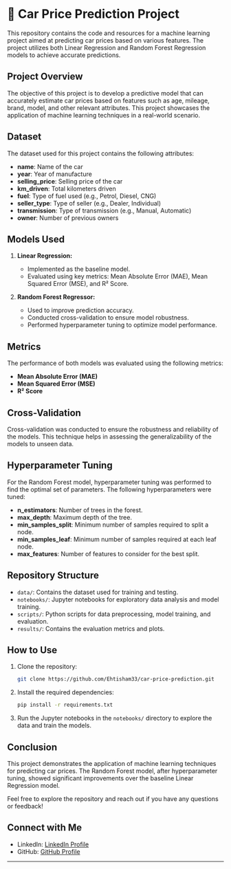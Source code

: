 

# 🚗 Car Price Prediction Project

This repository contains the code and resources for a machine learning project aimed at predicting car prices based on various features. The project utilizes both Linear Regression and Random Forest Regression models to achieve accurate predictions.

## Project Overview

The objective of this project is to develop a predictive model that can accurately estimate car prices based on features such as age, mileage, brand, model, and other relevant attributes. This project showcases the application of machine learning techniques in a real-world scenario.

## Dataset

The dataset used for this project contains the following attributes:
- **name**: Name of the car
- **year**: Year of manufacture
- **selling_price**: Selling price of the car
- **km_driven**: Total kilometers driven
- **fuel**: Type of fuel used (e.g., Petrol, Diesel, CNG)
- **seller_type**: Type of seller (e.g., Dealer, Individual)
- **transmission**: Type of transmission (e.g., Manual, Automatic)
- **owner**: Number of previous owners

## Models Used

1. **Linear Regression:**
   - Implemented as the baseline model.
   - Evaluated using key metrics: Mean Absolute Error (MAE), Mean Squared Error (MSE), and R² Score.

2. **Random Forest Regressor:**
   - Used to improve prediction accuracy.
   - Conducted cross-validation to ensure model robustness.
   - Performed hyperparameter tuning to optimize model performance.

## Metrics

The performance of both models was evaluated using the following metrics:
- **Mean Absolute Error (MAE)**
- **Mean Squared Error (MSE)**
- **R² Score**

## Cross-Validation

Cross-validation was conducted to ensure the robustness and reliability of the models. This technique helps in assessing the generalizability of the models to unseen data.

## Hyperparameter Tuning

For the Random Forest model, hyperparameter tuning was performed to find the optimal set of parameters. The following hyperparameters were tuned:
- **n_estimators**: Number of trees in the forest.
- **max_depth**: Maximum depth of the tree.
- **min_samples_split**: Minimum number of samples required to split a node.
- **min_samples_leaf**: Minimum number of samples required at each leaf node.
- **max_features**: Number of features to consider for the best split.

## Repository Structure

- `data/`: Contains the dataset used for training and testing.
- `notebooks/`: Jupyter notebooks for exploratory data analysis and model training.
- `scripts/`: Python scripts for data preprocessing, model training, and evaluation.
- `results/`: Contains the evaluation metrics and plots.

## How to Use

1. Clone the repository:
   ```bash
   git clone https://github.com/Ehtisham33/car-price-prediction.git
   ```

2. Install the required dependencies:
   ```bash
   pip install -r requirements.txt
   ```

3. Run the Jupyter notebooks in the `notebooks/` directory to explore the data and train the models.

## Conclusion

This project demonstrates the application of machine learning techniques for predicting car prices. The Random Forest model, after hyperparameter tuning, showed significant improvements over the baseline Linear Regression model. 

Feel free to explore the repository and reach out if you have any questions or feedback!

## Connect with Me

- LinkedIn: [LinkedIn Profile](https://www.linkedin.com/in/ehtisham-yaqoob-161400275/)
- GitHub: [GitHub Profile](https://github.com/Ehtisham33)

---
